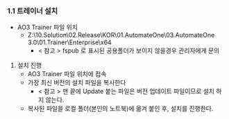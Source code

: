 ### 1.1 트레이너 설치
- AO3 Trainer 파일 위치
   + Z:\10.Solution\02.Release\KOR\01.AutomateOne\03.AutomateOne 3.0\01.Trainer\Enterprise\x64
      - < 참고 > fspub 로 표시된 공용폴더가 보이지 않을경우 관리자에게 문의
 


1. 설치 진행
   - AO3 Trainer 파일 위치에 접속  
   + 가장 최신 버전의 설치 파일을 복사한다
     - < 참고 > 맨 끝에 Update 붙는 파일은 버전 업데이트 파일이므로 설치 하지 않는다.   
   - 복사된 파일을 로컬 폴더(본인의 노트북)에 옮겨 붙인 후, 설치를 진행한다.  


<!-- 
3. AO3를 실행시킨 후, 우측 상단 톱니바퀴(환경설정) 클릭
   - `서버 설정` 탭으로 이동하여 `매니저 서버` - `서버 주소` 탭에 아래의 주소를 입력 후 닫기
      https://10.10.1.148:8011/automateone

4. AO3를 실행하여 2번에서 등록한 계정으로 로그인하면 완료. -->